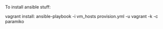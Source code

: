 To install ansible stuff:

vagrant install:
ansible-playbook -i vm_hosts provision.yml -u vagrant -k -c paramiko
